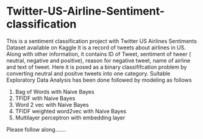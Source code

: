 # Twitter-US-Airline-Sentiment-classification

This is a sentiment classification project with Twitter US Airlines Sentiments Dataset available on Kaggle
It is a record of tweets about airlines in US. 
Along with other information, it contains ID of Tweet, sentiment of tweer ( neutral, negative and positive), reason for negative tweet, name of airline and text of tweet.
Here it is posed as a binary classififcation problem by converting neutral and positve tweets into one category.
Suitable Exploratory Data Analysis has been done followed by modeling as follows
1. Bag of Words with Naive Bayes
2. TFIDF with Naive Bayes
3. Word 2 vec with Naive Bayes
4. TFIDF weighted word2vec with Naive Bayes
5. Multilayer perceptron with embedding layer

Please follow along.......
